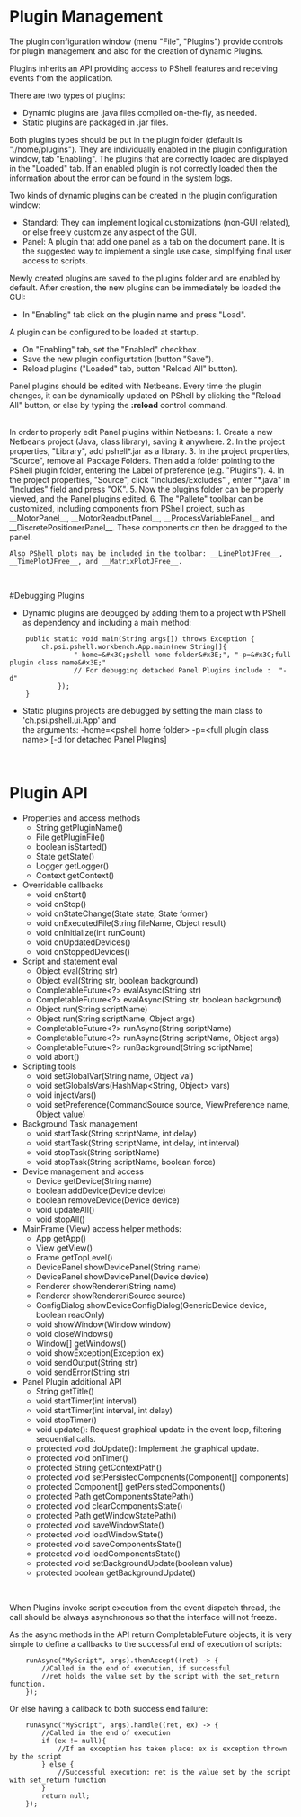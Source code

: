 # Plugin Management

The plugin configuration window (menu "File", "Plugins") provide controls for plugin management 
and also for the creation of dynamic Plugins. 

Plugins inherits an API providing access to PShell features and receiving events
from the application. 

There are two types of plugins:

 * Dynamic plugins are .java files compiled on-the-fly, as needed.
 * Static plugins are packaged in .jar files.


Both plugins types should be put in the plugin folder (default is "./home/plugins"). They are individually enabled 
in the plugin configuration window, tab "Enabling". The plugins that are correctly loaded are displayed in the "Loaded" tab.
If an enabled plugin is not correctly loaded then the information about the error can be found in the system logs.

Two kinds of dynamic plugins can be created in the plugin configuration window:

 * Standard: They can implement logical customizations (non-GUI related), or else freely customize any aspect of the GUI.
 * Panel: A plugin that add one panel as a tab on the document pane. It is the suggested way to implement
   a single use case, simplifying final user access to scripts. 

Newly created plugins are saved to the plugins folder and are enabled by default. 
After creation, the new plugins can be immediately be loaded the GUI:

 * In "Enabling" tab click on the plugin name and press "Load".

A plugin can be configured to be loaded at startup. 
  
 * On "Enabling" tab, set the "Enabled" checkbox.
 * Save the new plugin configurtation (button "Save").
 * Reload plugins ("Loaded" tab, button "Reload All" button).

Panel plugins should be edited with Netbeans. Every time the plugin changes, it can be dynamically updated on
PShell by clicking the "Reload All" button, or else by typing the __:reload__ control command.

<br>
In order to properly edit Panel plugins within Netbeans:
 1. Create a new Netbeans project (Java, class library), saving it anywhere.
 2. In the project properties, "Library", add pshell*.jar as a library.
 3. In the project properties, "Source", remove all Package Folders. Then add a folder pointing to the PShell
    plugin folder, entering the Label of preference (e.g. "Plugins").
 4. In the project properties, "Source", click "Includes/Excludes" , enter "*.java" in "Includes" field 
    and press "OK".
 5. Now the plugins folder can be properly viewed, and the Panel plugins edited. 
 6. The "Pallete" toolbar can be customized, including components from PShell project, such as __MotorPanel__, 
    __MotorReadoutPanel__, __ProcessVariablePanel__ and __DiscretePositionerPanel__. 
    These components cn then be dragged to the panel.
 
    Also PShell plots may be included in the toolbar: __LinePlotJFree__, __TimePlotJFree__, and __MatrixPlotJFree__.
<br>


#Debugging Plugins

 * Dynamic plugins are debugged by adding them to a project with PShell as dependency and including a main method:

```
    public static void main(String args[]) throws Exception {
        ch.psi.pshell.workbench.App.main(new String[]{  
                "-home=&#x3C;pshell home folder&#x3E;", "-p=&#x3C;full plugin class name&#x3E;" 
                // For debugging detached Panel Plugins include :  "-d"
            });  
    }
```

 * Static plugins projects are debugged by setting the main class to 'ch.psi.pshell.ui.App' and  
   the arguments: -home=&#x3C;pshell home folder&#x3E; -p=&#x3C;full plugin class name&#x3E; [-d for detached Panel Plugins]
   
<br>


# Plugin API
 * Properties and access methods
    - String getPluginName() 
    - File getPluginFile() 
    - boolean isStarted() 
    - State getState() 
    - Logger getLogger()
    - Context getContext()
 * Overridable callbacks
    - void onStart()
    - void onStop()
    - void onStateChange(State state, State former)
    - void onExecutedFile(String fileName, Object result)
    - void onInitialize(int runCount)
    - void onUpdatedDevices() 
    - void onStoppedDevices() 
 * Script and statement eval
    - Object eval(String str)
    - Object eval(String str, boolean background)
    - CompletableFuture<?> evalAsync(String str)
    - CompletableFuture<?> evalAsync(String str, boolean background)
    - Object run(String scriptName)
    - Object run(String scriptName, Object args) 
    - CompletableFuture<?> runAsync(String scriptName)
    - CompletableFuture<?> runAsync(String scriptName, Object args) 
    - CompletableFuture<?> runBackground(String scriptName)
    - void abort()
 * Scripting tools
    - void setGlobalVar(String name, Object val) 
    - void setGlobalsVars(HashMap<String, Object> vars)
    - void injectVars()
    - void setPreference(CommandSource source, ViewPreference name, Object value)
 * Background Task management
    - void startTask(String scriptName, int delay)
    - void startTask(String scriptName, int delay, int interval)
    - void stopTask(String scriptName)
    - void stopTask(String scriptName, boolean force)
 * Device management and access
    - Device getDevice(String name)
    - boolean addDevice(Device device) 
    - boolean removeDevice(Device device) 
    - void updateAll()
    - void stopAll()
 * MainFrame (View) access helper methods:
    - App getApp()  
    - View getView() 
    - Frame getTopLevel() 
    - DevicePanel showDevicePanel(String name)
    - DevicePanel showDevicePanel(Device device)
    - Renderer showRenderer(String name)
    - Renderer showRenderer(Source source)
    - ConfigDialog showDeviceConfigDialog(GenericDevice device, boolean readOnly)
    - void showWindow(Window window)
    - void closeWindows()
    - Window[] getWindows()
    - void showException(Exception ex)
    - void sendOutput(String str)
    - void sendError(String str)
 * Panel Plugin additional API
    - String getTitle() 
    - void startTimer(int interval) 
    - void startTimer(int interval, int delay)
    - void stopTimer()
    - void update(): Request graphical update in the event loop, filtering sequential calls.
    - protected void doUpdate(): Implement the graphical update.
    - protected void onTimer()
    - protected String getContextPath()
    - protected void setPersistedComponents(Component[] components)
    - protected Component[] getPersistedComponents()
    - protected Path getComponentsStatePath()
    - protected void clearComponentsState()
    - protected Path getWindowStatePath()
    - protected void saveWindowState()
    - protected void loadWindowState()
    - protected void saveComponentsState()
    - protected void loadComponentsState()
    - protected void setBackgroundUpdate(boolean value)
    - protected boolean getBackgroundUpdate()
<br>


When Plugins invoke script execution from the event dispatch thread, the call should be 
always asynchronous so that the interface will not freeze.

As the async methods in the API return CompletableFuture objects, it is very simple to 
define a callbacks to the successful end of execution of scripts:


```
    runAsync("MyScript", args).thenAccept((ret) -> {                
        //Called in the end of execution, if successful
        //ret holds the value set by the script with the set_return function.
    });
```


Or else having a callback to both success end failure:


```
    runAsync("MyScript", args).handle((ret, ex) -> {
        //Called in the end of execution
        if (ex != null){
            //If an exception has taken place: ex is exception thrown by the script
        } else {
            //Successful execution: ret is the value set by the script with set_return function
        }
        return null;
    });  
```

